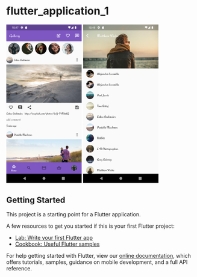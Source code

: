 # flutter_application_1

<img src="https://github.com/Mohammed187/simple_gallery_app/blob/master/Screenshot_1646074077.png" width=200> <img src="https://github.com/Mohammed187/simple_gallery_app/blob/master/Screenshot_1646074096.png" width=200> 


## Getting Started

This project is a starting point for a Flutter application.

A few resources to get you started if this is your first Flutter project:

- [Lab: Write your first Flutter app](https://flutter.dev/docs/get-started/codelab)
- [Cookbook: Useful Flutter samples](https://flutter.dev/docs/cookbook)

For help getting started with Flutter, view our
[online documentation](https://flutter.dev/docs), which offers tutorials,
samples, guidance on mobile development, and a full API reference.
